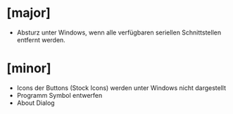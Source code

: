# [major]
- Absturz unter Windows, wenn alle verfügbaren seriellen Schnittstellen entfernt
    werden.

# [minor]
- Icons der Buttons (Stock Icons) werden unter Windows nicht dargestellt
- Programm Symbol entwerfen
- About Dialog
